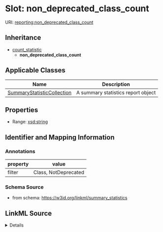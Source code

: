 # Slot: non_deprecated_class_count

URI: [reporting:non_deprecated_class_count](https://w3id.org/linkml/reportnon_deprecated_class_count)




## Inheritance

* [count_statistic](count_statistic.md)
    * **non_deprecated_class_count**





## Applicable Classes

| Name | Description |
| --- | --- |
[SummaryStatisticCollection](SummaryStatisticCollection.md) | A summary statistics report object






## Properties

* Range: [xsd:string](http://www.w3.org/2001/XMLSchema#string)







## Identifier and Mapping Information





### Annotations

| property | value |
| --- | --- |
| filter | Class, NotDeprecated |



### Schema Source


* from schema: https://w3id.org/linkml/summary_statistics




## LinkML Source

<details>
```yaml
name: non_deprecated_class_count
annotations:
  filter:
    tag: filter
    value: Class, NotDeprecated
from_schema: https://w3id.org/linkml/summary_statistics
rank: 1000
is_a: count_statistic
alias: non_deprecated_class_count
owner: SummaryStatisticCollection
domain_of:
- SummaryStatisticCollection
slot_group: class_statistic_group
range: string

```
</details>